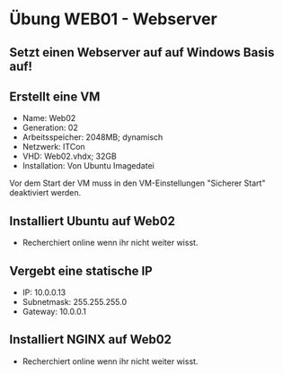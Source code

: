 # Übung WEB01 - Webserver

## Setzt einen Webserver auf auf Windows Basis auf!

## Erstellt eine VM

* Name:             Web02
* Generation:       02
* Arbeitsspeicher:  2048MB; dynamisch
* Netzwerk:         ITCon
* VHD:              Web02.vhdx; 32GB
* Installation:     Von Ubuntu Imagedatei

Vor dem Start der VM muss in den VM-Einstellungen "Sicherer Start" deaktiviert werden.

## Installiert Ubuntu auf Web02

* Recherchiert online wenn ihr nicht weiter wisst.

## Vergebt eine statische IP

* IP:          10.0.0.13
* Subnetmask:  255.255.255.0
* Gateway:     10.0.0.1

## Installiert NGINX auf Web02

* Recherchiert online wenn ihr nicht weiter wisst.